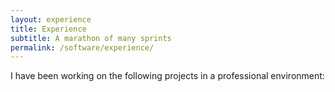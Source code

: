 ```yaml
---
layout: experience
title: Experience
subtitle: A marathon of many sprints
permalink: /software/experience/
---
```


I have been working on the following projects in a professional environment:
